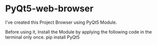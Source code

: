 # PyQt5-web-browser

I've created this Project Browser using PyQt5 Module.

Before using it, Install the Module by applying the following code in the terminal only once.
pip install PyQt5
